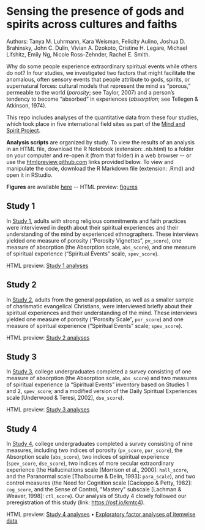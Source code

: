 # Sensing the presence of gods and spirits across cultures and faiths

Authors: Tanya M. Luhrmann, Kara Weisman, Felicity Aulino, Joshua D. Brahinsky, John C. Dulin, Vivian A. Dzokoto, Cristine H. Legare, Michael Lifshitz, Emily Ng, Nicole Ross-Zehnder, Rachel E. Smith.

Why do some people experience extraordinary spiritual events while others do not? In four studies, we investigated two factors that might facilitate the anomalous, often sensory events that people attribute to gods, spirits, or supernatural forces: cultural models that represent the mind as “porous,” permeable to the world (_porosity_; see Taylor, 2007) and a person’s tendency to become “absorbed” in experiences (_absorption_; see Tellegen & Atkinson, 1974).

This repo includes analyses of the quantitative data from these four studies, which took place in five international field sites as part of the [Mind and Spirit Project](https://themindandspiritproject.stanford.edu/#Home).

**Analysis scripts** are organized by study. To view the results of an analysis in an HTML file, download the R Notebook (extension: .nb.html) to a folder on your computer and re-open it (from that folder) in a web browser -- or use the [htmlpreview.github.com](htmlpreview.github.com) links provided below. To view and manipulate the code, download the R Markdown file (extension: .Rmd) and open it in RStudio.

**Figures** are available [here](https://github.com/kgweisman/sense_spirit/tree/master/figures) -- HTML preview: [figures](http://htmlpreview.github.io/?https://github.com/kgweisman/sense_spirit/blob/master/figures/figures.nb.html)

## Study 1

In [Study 1](https://github.com/kgweisman/sense_spirit/tree/master/study1), adults with strong religious commitments and faith practices were interviewed in depth about their spiritual experiences and their understanding of the mind by experienced ethnographers. These interviews yielded one measure of porosity (“Porosity Vignettes”, `pv_score`), one measure of absorption (the Absorption scale, `abs_score`), and one measure of spiritual experience (“Spiritual Events” scale, `spev_score`). 

HTML preview: [Study 1 analyses](http://htmlpreview.github.io/?https://github.com/kgweisman/sense_spirit/blob/master/study1/study1.nb.html)

## Study 2

In [Study 2](https://github.com/kgweisman/sense_spirit/tree/master/study2), adults from the general population, as well as a smaller sample of charismatic evangelical Christians, were interviewed briefly about their spiritual experiences and their understanding of the mind. These interviews yielded one measure of porosity (“Porosity Scale”, `por_score`) and one measure of spiritual experience (“Spiritual Events” scale; `spev_score`).

HTML preview: [Study 2 analyses](http://htmlpreview.github.io/?https://github.com/kgweisman/sense_spirit/blob/master/study2/study2.nb.html)

## Study 3

In [Study 3](https://github.com/kgweisman/sense_spirit/tree/master/study3), college undergraduates completed a survey consisting of one measure of absorption (the Absorption scale, `abs_score`) and two measures of spiritual experience (a “Spiritual Events” inventory based on Studies 1 and 2, `spev_score`; and a modified version of the Daily Spiritual Experiences scale [Underwood & Teresi, 2002], `dse_score`).

HTML preview: [Study 3 analyses](http://htmlpreview.github.io/?https://github.com/kgweisman/sense_spirit/blob/master/study3/study3.nb.html)

## Study 4

In [Study 4](https://github.com/kgweisman/sense_spirit/tree/master/study4), college undergraduates completed a survey consisting of nine measures, including two indices of porosity (`pv_score`, `por_score`), the Absorption scale (`abs_score`), two indices of spiritual experience (`spev_score`, `dse_score`), two indices of more secular extraordinary experience (the Hallucinations scale [Morrison et al., 2000]: `hall_score`, and the Paranormal scale [Thalbourne & Delin, 1993]: `para_scale`), and two control measures (the Need for Cognition scale [Cacioppo & Petty, 1982]: `cog_score`, and the Sense of Control, "Mastery" subscale [Lachman & Weaver, 1998]: `ctl_score`). Our analysis of Study 4 closely followed our preregistration of this study (link: https://osf.io/kmtc4). 

HTML preview: [Study 4 analyses](http://htmlpreview.github.io/?https://github.com/kgweisman/sense_spirit/blob/master/study4/study4.nb.html) • [Exploratory factor analyses of itemwise data](http://htmlpreview.github.io/?https://github.com/kgweisman/sense_spirit/blob/master/study4/study4_efa.nb.html)

